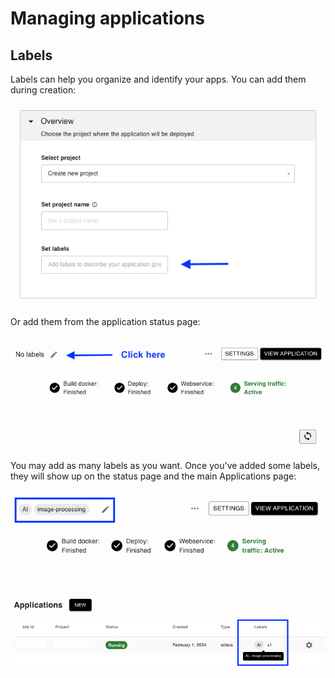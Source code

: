 # Managing applications

## Labels

Labels can help you organize and identify your apps. You can add them during creation:

![](../static/manage-apps/labels.png)

Or add them from the application status page:

![](../static/manage-apps/add-label-from-status.png)

You may add as many labels as you want. Once you've added some labels, they will show up on the status page and the main Applications page:

![](../static/manage-apps/see-labels-status.png)

![](../static/manage-apps/see-labels-main.png)